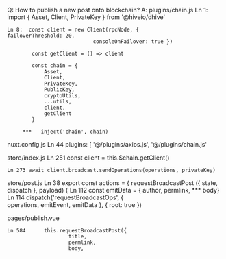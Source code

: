 Q: How to publish a new post onto blockchain?
A: plugins/chain.js
    Ln 1: import { Asset, Client, PrivateKey } from '@hiveio/dhive'

    Ln 8:  const client = new Client(rpcNode, {                         failoverThreshold: 20, 
                                consoleOnFailover: true })

            const getClient = () => client

            const chain = {
                Asset,
                Client,
                PrivateKey,
                PublicKey,
                cryptoUtils,
                ...utils,
                client,
                getClient
            }

         ***   inject('chain', chain)

nuxt.config.js
        Ln 44   plugins: [
            '@/plugins/axios.js',
            '@/plugins/chain.js'

store/index.js
    Ln 251  const client = this.$chain.getClient()

    Ln 273 await client.broadcast.sendOperations(operations, privateKey)

store/post.js
    Ln 38       export const actions = {
                            requestBroadcastPost ({ state, dispatch }, payload) {
    Ln 112      const emitData = { author, permlink, *** body}
    Ln 114      dispatch('requestBroadcastOps', {           
                            operations, emitEvent, emitData }, 
                          { root: true })
                

pages/publish.vue

    Ln 584      this.requestBroadcastPost({
                        title,
                        permlink,
                        body,